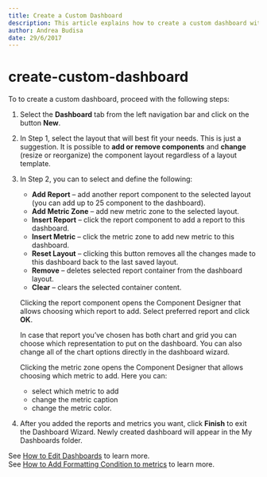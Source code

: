 ```yaml
---
title: Create a Custom Dashboard
description: This article explains how to create a custom dashboard within SysKit Monitor.
author: Andrea Budisa
date: 29/6/2017
---
```


# create-custom-dashboard

To to create a custom dashboard, proceed with the following steps:

1. Select the **Dashboard** tab from the left navigation bar and click on the button **New**.
2. In Step 1, select the layout that will best fit your needs. This is just a suggestion. It is possible to **add or remove components** and **change** \(resize or reorganize\) the component layout regardless of a layout template.
3. In Step 2, you can to select and define the following:

   * **Add Report** – add another report component to the selected layout \(you can add up to 25 component to the dashboard\).
   * **Add Metric Zone** – add new metric zone to the selected layout.
   * **Insert Report** – click the report component to add a report to this dashboard.
   * **Insert Metric** – click the metric zone to add new metric to this dashboard.
   * **Reset Layout** – clicking this button removes all the changes made to this dashboard back to the last saved layout.
   * **Remove** – deletes selected report container from the dashboard layout.
   * **Clear** – clears the selected container content.  

   Clicking the report component opens the Component Designer that allows choosing which report to add. Select preferred report and click **OK**.

   In case that report you’ve chosen has both chart and grid you can choose which representation to put on the dashboard. You can also change all of the chart options directly in the dashboard wizard.

   Clicking the metric zone opens the Component Designer that allows choosing which metric to add. Here you can:

   * select which metric to add
   * change the metric caption
   * change the metric color.

4. After you added the reports and metrics you want, click **Finish** to exit the Dashboard Wizard. Newly created dashboard will appear in the My Dashboards folder.

See [How to Edit Dashboards](create-custom-dashboard.md#internal/how-to/dashboards/edit-dashboard) to learn more.  
See [How to Add Formatting Condition to metrics](create-custom-dashboard.md#internal/how-to/dashboards/add-formatting-condition-to-metrics) to learn more.

